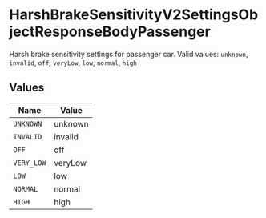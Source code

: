 # HarshBrakeSensitivityV2SettingsObjectResponseBodyPassenger

Harsh brake sensitivity settings for passenger car.  Valid values: `unknown`, `invalid`, `off`, `veryLow`, `low`, `normal`, `high`


## Values

| Name       | Value      |
| ---------- | ---------- |
| `UNKNOWN`  | unknown    |
| `INVALID`  | invalid    |
| `OFF`      | off        |
| `VERY_LOW` | veryLow    |
| `LOW`      | low        |
| `NORMAL`   | normal     |
| `HIGH`     | high       |